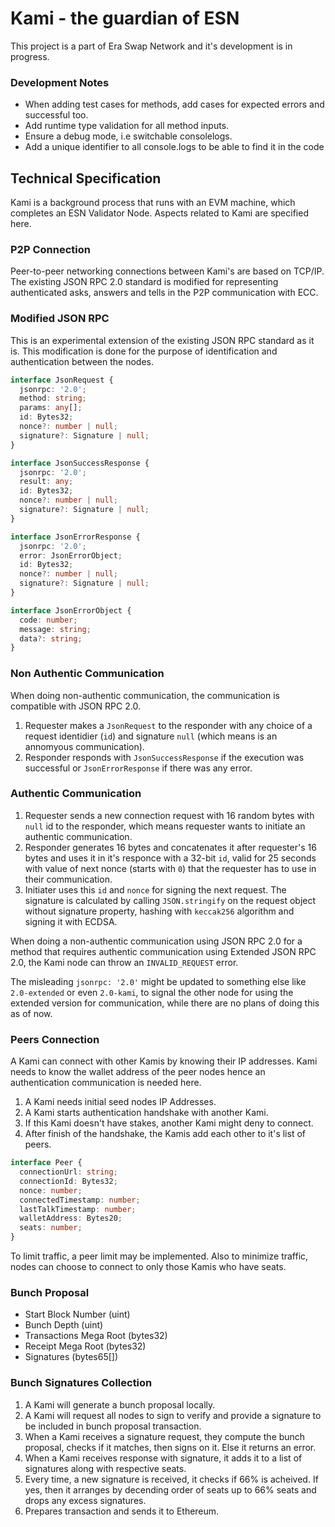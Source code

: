 # Kami - the guardian of ESN

This project is a part of Era Swap Network and it's development is in progress.

### Development Notes

- When adding test cases for methods, add cases for expected errors and successful too.
- Add runtime type validation for all method inputs.
- Ensure a debug mode, i.e switchable consolelogs.
- Add a unique identifier to all console.logs to be able to find it in the code

## Technical Specification

Kami is a background process that runs with an EVM machine, which completes an ESN Validator Node. Aspects related to Kami are specified here.

### P2P Connection

Peer-to-peer networking connections between Kami's are based on TCP/IP. The existing JSON RPC 2.0 standard is modified for representing authenticated asks, answers and tells in the P2P communication with ECC.

### Modified JSON RPC

This is an experimental extension of the existing JSON RPC standard as it is. This modification is done for the purpose of identification and authentication between the nodes.

```typescript
interface JsonRequest {
  jsonrpc: '2.0';
  method: string;
  params: any[];
  id: Bytes32;
  nonce?: number | null;
  signature?: Signature | null;
}

interface JsonSuccessResponse {
  jsonrpc: '2.0';
  result: any;
  id: Bytes32;
  nonce?: number | null;
  signature?: Signature | null;
}

interface JsonErrorResponse {
  jsonrpc: '2.0';
  error: JsonErrorObject;
  id: Bytes32;
  nonce?: number | null;
  signature?: Signature | null;
}

interface JsonErrorObject {
  code: number;
  message: string;
  data?: string;
}
```

### Non Authentic Communication

When doing non-authentic communication, the communication is compatible with JSON RPC 2.0.

1. Requester makes a `JsonRequest` to the responder with any choice of a request identidier (`id`) and signature `null` (which means is an annomyous communication).
2. Responder responds with `JsonSuccessResponse` if the execution was successful or `JsonErrorResponse` if there was any error.

### Authentic Communication

1. Requester sends a new connection request with 16 random bytes with `null` id to the responder, which means requester wants to initiate an authentic communication.
2. Responder generates 16 bytes and concatenates it after requester's 16 bytes and uses it in it's responce with a 32-bit `id`, valid for 25 seconds with value of next nonce (starts with `0`) that the requester has to use in their communication.
3. Initiater uses this `id` and `nonce` for signing the next request. The signature is calculated by calling `JSON.stringify` on the request object without signature property, hashing with `keccak256` algorithm and signing it with ECDSA.

When doing a non-authentic communication using JSON RPC 2.0 for a method that requires authentic communication using Extended JSON RPC 2.0, the Kami node can throw an `INVALID_REQUEST` error. 

The misleading `jsonrpc: '2.0'` might be updated to something else like `2.0-extended` or even `2.0-kami`, to signal the other node for using the extended version for communication, while there are no plans of doing this as of now.

### Peers Connection

A Kami can connect with other Kamis by knowing their IP addresses. Kami needs to know the wallet address of the peer nodes hence an authentication communication is needed here.

1. A Kami needs initial seed nodes IP Addresses.
2. A Kami starts authentication handshake with another Kami.
3. If this Kami doesn't have stakes, another Kami might deny to connect.
4. After finish of the handshake, the Kamis add each other to it's list of peers.

```typescript
interface Peer {
  connectionUrl: string;
  connectionId: Bytes32;
  nonce: number;
  connectedTimestamp: number;
  lastTalkTimestamp: number;
  walletAddress: Bytes20;
  seats: number;
}
```

To limit traffic, a peer limit may be implemented. Also to minimize traffic, nodes can choose to connect to only those Kamis who have seats.

### Bunch Proposal

- Start Block Number (uint)
- Bunch Depth (uint)
- Transactions Mega Root (bytes32)
- Receipt Mega Root (bytes32)
- Signatures (bytes65[])

### Bunch Signatures Collection

1. A Kami will generate a bunch proposal locally.
2. A Kami will request all nodes to sign to verify and provide a signature to be included in bunch proposal transaction.
3. When a Kami receives a signature request, they compute the bunch proposal, checks if it matches, then signs on it. Else it returns an error.
4. When a Kami receives response with signature, it adds it to a list of signatures along with respective seats.
5. Every time, a new signature is received, it checks if 66% is acheived. If yes, then it arranges by decending order of seats up to 66% seats and drops any excess signatures.
6. Prepares transaction and sends it to Ethereum.
